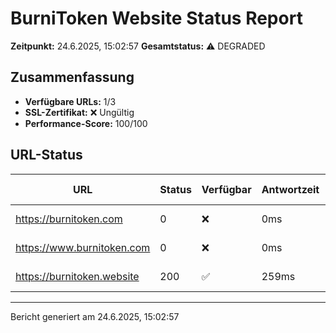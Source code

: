 # BurniToken Website Status Report

**Zeitpunkt:** 24.6.2025, 15:02:57
**Gesamtstatus:** ⚠️ DEGRADED

## Zusammenfassung

- **Verfügbare URLs:** 1/3
- **SSL-Zertifikat:** ❌ Ungültig
- **Performance-Score:** 100/100

## URL-Status

| URL | Status | Verfügbar | Antwortzeit | Letzte Prüfung |
| --- | ------ | --------- | ----------- | -------------- |
| https://burnitoken.com | 0 | ❌ | 0ms | 24.6.2025, 15:02:57 |
| https://www.burnitoken.com | 0 | ❌ | 0ms | 24.6.2025, 15:02:57 |
| https://burnitoken.website | 200 | ✅ | 259ms | 24.6.2025, 15:02:57 |

---

Bericht generiert am 24.6.2025, 15:02:57
